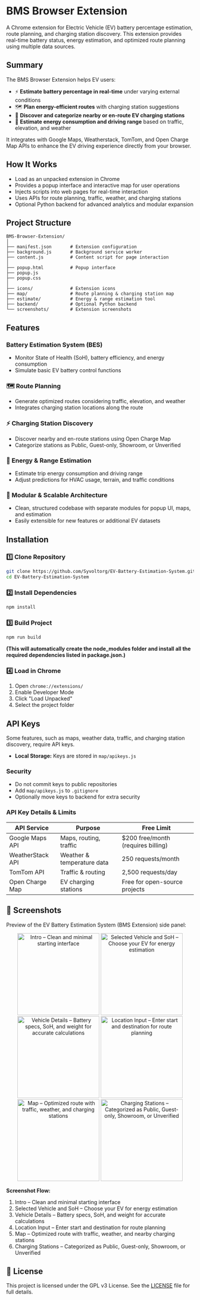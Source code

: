 



# BMS Browser Extension

A Chrome extension for Electric Vehicle (EV) battery percentage estimation, route planning, and charging station discovery.
This extension provides real-time battery status, energy estimation, and optimized route planning using multiple data sources.

## Summary

The BMS Browser Extension helps EV users:

- ⚡ **Estimate battery percentage in real-time** under varying external conditions
- 🗺 **Plan energy-efficient routes** with charging station suggestions
- 🔌 **Discover and categorize nearby or en-route EV charging stations**
- 🔮 **Estimate energy consumption and driving range** based on traffic, elevation, and weather

It integrates with Google Maps, Weatherstack, TomTom, and Open Charge Map APIs to enhance the EV driving experience directly from your browser.

## How It Works

- Load as an unpacked extension in Chrome
- Provides a popup interface and interactive map for user operations
- Injects scripts into web pages for real-time interaction
- Uses APIs for route planning, traffic, weather, and charging stations
- Optional Python backend for advanced analytics and modular expansion

## Project Structure

```text
BMS-Browser-Extension/
│
├── manifest.json       # Extension configuration
├── background.js       # Background service worker
├── content.js          # Content script for page interaction
│
├── popup.html          # Popup interface
├── popup.js
├── popup.css
│
├── icons/              # Extension icons
├── map/                # Route planning & charging station map
├── estimate/           # Energy & range estimation tool
├── backend/            # Optional Python backend
└── screenshots/        # Extension screenshots
```

## Features

### Battery Estimation System (BES)
- Monitor State of Health (SoH), battery efficiency, and energy consumption
- Simulate basic EV battery control functions

### 🗺 Route Planning
- Generate optimized routes considering traffic, elevation, and weather
- Integrates charging station locations along the route

### ⚡ Charging Station Discovery
- Discover nearby and en-route stations using Open Charge Map
- Categorize stations as Public, Guest-only, Showroom, or Unverified

### 🔮 Energy & Range Estimation
- Estimate trip energy consumption and driving range
- Adjust predictions for HVAC usage, terrain, and traffic conditions

### 🧩 Modular & Scalable Architecture
- Clean, structured codebase with separate modules for popup UI, maps, and estimation
- Easily extensible for new features or additional EV datasets

## Installation

### 1️⃣ Clone Repository

```bash
git clone https://github.com/Syvoltorg/EV-Battery-Estimation-System.git
cd EV-Battery-Estimation-System
```

### 2️⃣ Install Dependencies

```bash
npm install
```

### 3️⃣ Build Project

```bash
npm run build
```
**(This will automatically create the node_modules folder and install all the required dependencies listed in package.json.)**

### 4️⃣ Load in Chrome

1. Open `chrome://extensions/`
2. Enable Developer Mode
3. Click "Load Unpacked"
4. Select the project folder

## API Keys

Some features, such as maps, weather data, traffic, and charging station discovery, require API keys.

- **Local Storage:** Keys are stored in `map/apikeys.js`

### Security
- Do not commit keys to public repositories
- Add `map/apikeys.js` to `.gitignore`
- Optionally move keys to backend for extra security

### API Key Details & Limits

| API Service        | Purpose                    | Free Limit                        |
|--------------------|----------------------------|-----------------------------------|
| Google Maps API    | Maps, routing, traffic     | $200 free/month (requires billing) |
| WeatherStack API   | Weather & temperature data | 250 requests/month                |
| TomTom API         | Traffic & routing          | 2,500 requests/day                |
| Open Charge Map    | EV charging stations       | Free for open-source projects      |

## 📸 Screenshots

Preview of the EV Battery Estimation System (BMS Extension) side panel:

<p align="center">
  <img src="screenshots/Intro.png" alt="Intro – Clean and minimal starting interface" width="220"/>
  <img src="screenshots/Selected_vehicle.png" alt="Selected Vehicle and SoH – Choose your EV for energy estimation" width="220"/>
  <img src="screenshots/Vehicle_details.png" alt="Vehicle Details – Battery specs, SoH, and weight for accurate calculations" width="220"/>
  <img src="screenshots/Location_input.png" alt="Location Input – Enter start and destination for route planning" width="220"/>
  <img src="screenshots/Map.png" alt="Map – Optimized route with traffic, weather, and charging stations" width="220"/>
  <img src="screenshots/Charging_stations.png" alt="Charging Stations – Categorized as Public, Guest-only, Showroom, or Unverified" width="220"/>
</p>

**Screenshot Flow:**

1. Intro – Clean and minimal starting interface
2. Selected Vehicle and SoH – Choose your EV for energy estimation
3. Vehicle Details – Battery specs, SoH, and weight for accurate calculations
4. Location Input – Enter start and destination for route planning
5. Map – Optimized route with traffic, weather, and nearby charging stations
6. Charging Stations – Categorized as Public, Guest-only, Showroom, or Unverified

## 📜 License

This project is licensed under the GPL v3 License.
See the [LICENSE](LICENSE) file for full details.
